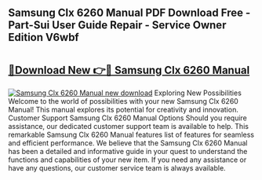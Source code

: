 ## Samsung Clx 6260 Manual PDF Download Free - Part-Sui User Guide Repair - Service Owner Edition V6wbf

# <h2><a href="http://cf12167.oget.top/?id=Samsung+Clx+6260+Manual">🔗Download New 👉🔴 Samsung Clx 6260 Manual</a></h2>

[![Samsung Clx 6260 Manual new download](https://i.imgur.com/5g1atiW.png)](http://cf12167.oget.top/?id=Samsung+Clx+6260+Manual)
Exploring New Possibilities Welcome to the world of possibilities with your new Samsung Clx 6260 Manual! This manual explores its potential for creativity and innovation. Customer Support Samsung Clx 6260 Manual Options Should you require assistance, our dedicated customer support team is available to help. This remarkable Samsung Clx 6260 Manual features list of features for seamless and efficient performance. We believe that the Samsung Clx 6260 Manual has been a detailed and informative guide in your quest to understand the functions and capabilities of your new item. If you need any assistance or have any questions, our customer service team is always available.
